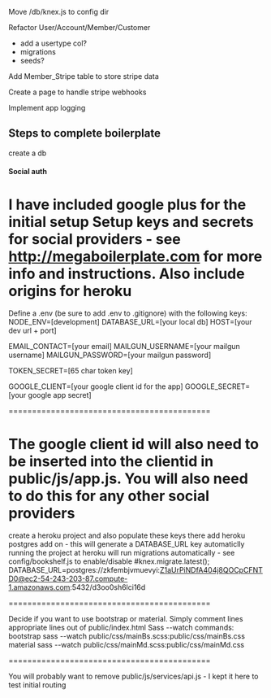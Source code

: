 
Move /db/knex.js to config dir

Refactor User/Account/Member/Customer
- add a usertype col?
- migrations
- seeds?

Add Member_Stripe table to store stripe data

Create a page to handle stripe webhooks

Implement app logging



## Steps to complete boilerplate
create a db

#### Social auth
I have included google plus for the initial setup
Setup keys and secrets for social providers - see http://megaboilerplate.com
    for more info and instructions. Also include origins for heroku
=================================================
Define a .env (be sure to add .env to .gitignore) with the following keys:
NODE_ENV=[development]
DATABASE_URL=[your local db]
HOST=[your dev url + port]

EMAIL_CONTACT=[your email]
MAILGUN_USERNAME=[your mailgun username]
MAILGUN_PASSWORD=[your mailgun password]

TOKEN_SECRET=[65 char token key]

GOOGLE_CLIENT=[your google client id for the app]
GOOGLE_SECRET=[your google app secret]

===========================================

The google client id will also need to be inserted into the clientid in 
    public/js/app.js. You will also need to do this for any other social 
    providers
=======================================================================

create a heroku project and also populate these keys there
add heroku postgres add on - this will generate a DATABASE_URL key automaticlly
running the project at heroku will run migrations automatically - see 
    config/bookshelf.js to enable/disable #knex.migrate.latest();
DATABASE_URL=postgres://zkfembjvmuevyi:Z1aUrPiNDfA404j8QOCpCFNTD0@ec2-54-243-203-87.compute-1.amazonaws.com:5432/d3oo0sh6lci16d

===========================================

Decide if you want to use bootstrap or material. Simply comment lines 
    appropriate lines out of public/index.html
Sass --watch commands:
bootstrap
sass --watch public/css/mainBs.scss:public/css/mainBs.css
material
sass --watch public/css/mainMd.scss:public/css/mainMd.css

===========================================

You will probably want to remove public/js/services/api.js - I kept it 
    here to test initial routing
